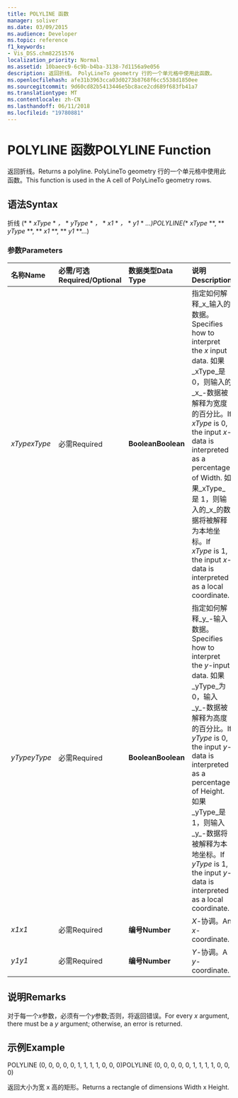 ```yaml
---
title: POLYLINE 函数
manager: soliver
ms.date: 03/09/2015
ms.audience: Developer
ms.topic: reference
f1_keywords:
- Vis_DSS.chm82251576
localization_priority: Normal
ms.assetid: 10baeec9-6c9b-b4ba-3138-7d1156a9e056
description: 返回折线。 PolyLineTo geometry 行的一个单元格中使用此函数。
ms.openlocfilehash: afe31b3963cca03d0273b8768f6cc5538d1850ee
ms.sourcegitcommit: 9d60cd82b5413446e5bc8ace2cd689f683fb41a7
ms.translationtype: MT
ms.contentlocale: zh-CN
ms.lasthandoff: 06/11/2018
ms.locfileid: "19780881"
---
```

# <a name="polyline-function"></a><span data-ttu-id="0f0cf-104">POLYLINE 函数</span><span class="sxs-lookup"><span data-stu-id="0f0cf-104">POLYLINE Function</span></span>

<span data-ttu-id="0f0cf-105">返回折线。</span><span class="sxs-lookup"><span data-stu-id="0f0cf-105">Returns a polyline.</span></span> <span data-ttu-id="0f0cf-106">PolyLineTo geometry 行的一个单元格中使用此函数。</span><span class="sxs-lookup"><span data-stu-id="0f0cf-106">This function is used in the A cell of PolyLineTo geometry rows.</span></span> 
  
## <a name="syntax"></a><span data-ttu-id="0f0cf-107">语法</span><span class="sxs-lookup"><span data-stu-id="0f0cf-107">Syntax</span></span>

<span data-ttu-id="0f0cf-108">折线 (* * *xType* * *，* * *yType* * *，* * *x1* * *，* * *y1* * *...)</span><span class="sxs-lookup"><span data-stu-id="0f0cf-108">POLYLINE(** *xType* **, ** *yType* **, ** *x1* **, ** *y1* **...)</span></span> 
  
### <a name="parameters"></a><span data-ttu-id="0f0cf-109">参数</span><span class="sxs-lookup"><span data-stu-id="0f0cf-109">Parameters</span></span>

|<span data-ttu-id="0f0cf-110">**名称**</span><span class="sxs-lookup"><span data-stu-id="0f0cf-110">**Name**</span></span>|<span data-ttu-id="0f0cf-111">**必需/可选**</span><span class="sxs-lookup"><span data-stu-id="0f0cf-111">**Required/Optional**</span></span>|<span data-ttu-id="0f0cf-112">**数据类型**</span><span class="sxs-lookup"><span data-stu-id="0f0cf-112">**Data Type**</span></span>|<span data-ttu-id="0f0cf-113">**说明**</span><span class="sxs-lookup"><span data-stu-id="0f0cf-113">**Description**</span></span>|
|:-----|:-----|:-----|:-----|
| <span data-ttu-id="0f0cf-114">_xType_</span><span class="sxs-lookup"><span data-stu-id="0f0cf-114">_xType_</span></span> <br/> |<span data-ttu-id="0f0cf-115">必需</span><span class="sxs-lookup"><span data-stu-id="0f0cf-115">Required</span></span>  <br/> |<span data-ttu-id="0f0cf-116">**Boolean**</span><span class="sxs-lookup"><span data-stu-id="0f0cf-116">**Boolean**</span></span> <br/> |<span data-ttu-id="0f0cf-117">指定如何解释_x_输入的数据。</span><span class="sxs-lookup"><span data-stu-id="0f0cf-117">Specifies how to interpret the  _x_ input data.</span></span> <span data-ttu-id="0f0cf-118">如果_xType_是 0，则输入的_x_-数据被解释为宽度的百分比。</span><span class="sxs-lookup"><span data-stu-id="0f0cf-118">If  _xType_ is 0, the input  _x_-data is interpreted as a percentage of Width.</span></span> <span data-ttu-id="0f0cf-119">如果_xType_是 1，则输入的_x_的数据将被解释为本地坐标。</span><span class="sxs-lookup"><span data-stu-id="0f0cf-119">If  _xType_ is 1, the input  _x_-data is interpreted as a local coordinate.</span></span>  <br/> |
| <span data-ttu-id="0f0cf-120">_yType_</span><span class="sxs-lookup"><span data-stu-id="0f0cf-120">_yType_</span></span> <br/> |<span data-ttu-id="0f0cf-121">必需</span><span class="sxs-lookup"><span data-stu-id="0f0cf-121">Required</span></span>  <br/> |<span data-ttu-id="0f0cf-122">**Boolean**</span><span class="sxs-lookup"><span data-stu-id="0f0cf-122">**Boolean**</span></span> <br/> |<span data-ttu-id="0f0cf-123">指定如何解释_y_-输入数据。</span><span class="sxs-lookup"><span data-stu-id="0f0cf-123">Specifies how to interpret the  _y_-input data.</span></span> <span data-ttu-id="0f0cf-124">如果_yType_为 0，输入_y_-数据被解释为高度的百分比。</span><span class="sxs-lookup"><span data-stu-id="0f0cf-124">If  _yType_ is 0, the input  _y_-data is interpreted as a percentage of Height.</span></span> <span data-ttu-id="0f0cf-125">如果_yType_是 1，则输入_y_-数据将被解释为本地坐标。</span><span class="sxs-lookup"><span data-stu-id="0f0cf-125">If  _yType_ is 1, the input  _y_-data is interpreted as a local coordinate.</span></span>  <br/> |
| <span data-ttu-id="0f0cf-126">_x1_</span><span class="sxs-lookup"><span data-stu-id="0f0cf-126">_x1_</span></span> <br/> |<span data-ttu-id="0f0cf-127">必需</span><span class="sxs-lookup"><span data-stu-id="0f0cf-127">Required</span></span>  <br/> |<span data-ttu-id="0f0cf-128">**编号**</span><span class="sxs-lookup"><span data-stu-id="0f0cf-128">**Number**</span></span> <br/> | <span data-ttu-id="0f0cf-129">_X_-协调。</span><span class="sxs-lookup"><span data-stu-id="0f0cf-129">An  _x_-coordinate.</span></span>  <br/> |
| <span data-ttu-id="0f0cf-130">_y1_</span><span class="sxs-lookup"><span data-stu-id="0f0cf-130">_y1_</span></span> <br/> |<span data-ttu-id="0f0cf-131">必需</span><span class="sxs-lookup"><span data-stu-id="0f0cf-131">Required</span></span>  <br/> |<span data-ttu-id="0f0cf-132">**编号**</span><span class="sxs-lookup"><span data-stu-id="0f0cf-132">**Number**</span></span> <br/> |<span data-ttu-id="0f0cf-133">_Y_-协调。</span><span class="sxs-lookup"><span data-stu-id="0f0cf-133">A  _y_-coordinate.</span></span>  <br/> |
   
## <a name="remarks"></a><span data-ttu-id="0f0cf-134">说明</span><span class="sxs-lookup"><span data-stu-id="0f0cf-134">Remarks</span></span>

<span data-ttu-id="0f0cf-135">对于每一个*x*参数，必须有一个*y*参数;否则，将返回错误。</span><span class="sxs-lookup"><span data-stu-id="0f0cf-135">For every  *x*  argument, there must be a  *y*  argument; otherwise, an error is returned.</span></span> 
  
## <a name="example"></a><span data-ttu-id="0f0cf-136">示例</span><span class="sxs-lookup"><span data-stu-id="0f0cf-136">Example</span></span>

<span data-ttu-id="0f0cf-137">POLYLINE (0, 0, 0, 0, 0, 1, 1, 1, 1, 0, 0, 0)</span><span class="sxs-lookup"><span data-stu-id="0f0cf-137">POLYLINE (0, 0, 0, 0, 0, 1, 1, 1, 1, 0, 0, 0)</span></span> 
  
<span data-ttu-id="0f0cf-138">返回大小为宽 x 高的矩形。</span><span class="sxs-lookup"><span data-stu-id="0f0cf-138">Returns a rectangle of dimensions Width x Height.</span></span> 
  

